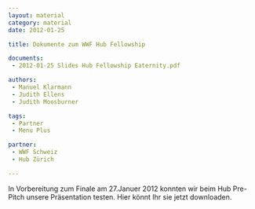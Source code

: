 ```yaml
---
layout: material
category: material
date: 2012-01-25

title: Dokumente zum WWF Hub Fellowship

documents: 
 - 2012-01-25 Slides Hub Fellowship Eaternity.pdf

authors: 
 - Manuel Klarmann
 - Judith Ellens
 - Judith Moosburner

tags:
 - Partner
 - Menu Plus

partner:
 - WWF Schweiz
 - Hub Zürich

---
```



In Vorbereitung zum Finale am 27.Januer 2012 konnten wir beim Hub Pre-Pitch unsere Präsentation testen. Hier könnt Ihr sie jetzt downloaden.

